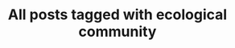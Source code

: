 ---
layout: tag
title: "All posts tagged with ecological community"
permalink: /weblog/tags/ecological-community/
taxonomy: ecological community
---